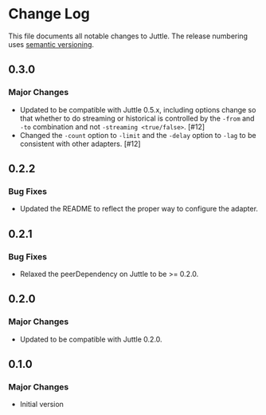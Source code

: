 # Change Log

This file documents all notable changes to Juttle. The release numbering uses [semantic versioning](http://semver.org).

## 0.3.0

### Major Changes

- Updated to be compatible with Juttle 0.5.x, including options change so that whether to do streaming or historical is controlled by the `-from` and `-to` combination and not `-streaming <true/false>`. [#12]
- Changed the `-count` option to `-limit` and the `-delay` option to `-lag` to be consistent with other adapters. [#12]

## 0.2.2

### Bug Fixes

- Updated the README to reflect the proper way to configure the adapter.

## 0.2.1

### Bug Fixes

- Relaxed the peerDependency on Juttle to be >= 0.2.0.

## 0.2.0

### Major Changes

- Updated to be compatible with Juttle 0.2.0.

## 0.1.0

### Major Changes

- Initial version
